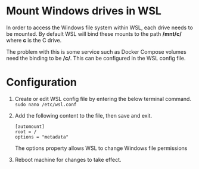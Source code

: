 # Mount Windows drives in WSL
In order to access the Windows file system within WSL, each drive needs to be mounted.  By default WSL will bind these mounts to the path **/mnt/c/** where **c** is the C drive.

The problem with this is some service such as Docker Compose volumes need the binding to be **/c/**.  This can be configured in the WSL config file.

# Configuration
1. Create or edit WSL config file by entering the below terminal command.
`sudo nano /etc/wsl.conf`

1. Add the following content to the file, then save and exit.
    ```
    [automount]
    root = /
    options = "metadata"
    ```
    The options property allows WSL to change Windows file permissions
1. Reboot machine for changes to take effect.
